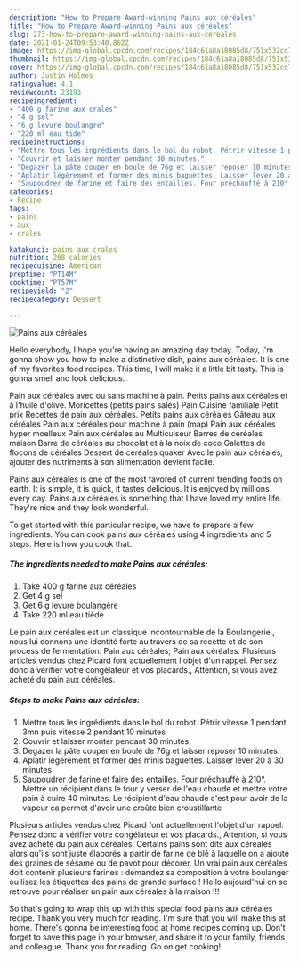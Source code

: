 ```yaml
---
description: "How to Prepare Award-winning Pains aux céréales"
title: "How to Prepare Award-winning Pains aux céréales"
slug: 273-how-to-prepare-award-winning-pains-aux-cereales
date: 2021-01-24T09:53:40.862Z
image: https://img-global.cpcdn.com/recipes/184c61a8a18085d8/751x532cq70/pains-aux-cereales-photo-principale-de-la-recette.jpg
thumbnail: https://img-global.cpcdn.com/recipes/184c61a8a18085d8/751x532cq70/pains-aux-cereales-photo-principale-de-la-recette.jpg
cover: https://img-global.cpcdn.com/recipes/184c61a8a18085d8/751x532cq70/pains-aux-cereales-photo-principale-de-la-recette.jpg
author: Justin Holmes
ratingvalue: 4.1
reviewcount: 23193
recipeingredient:
- "400 g farine aux crales"
- "4 g sel"
- "6 g levure boulangre"
- "220 ml eau tide"
recipeinstructions:
- "Mettre tous les ingrédients dans le bol du robot. Pétrir vitesse 1 pendant 3mn puis vitesse 2 pendant 10 minutes"
- "Couvrir et laisser monter pendant 30 minutes."
- "Degazer la pâte couper en boule de 76g et laisser reposer 10 minutes."
- "Aplatir légèrement et former des minis baguettes. Laisser lever 20 à 30 minutes"
- "Saupoudrer de farine et faire des entailles. Four préchauffé à 210°. Mettre un récipient dans le four y verser de l&#39;eau chaude et mettre votre pain à cuire 40 minutes. Le récipient d&#39;eau chaude c&#39;est pour avoir de la vapeur ça permet d&#39;avoir une croûte bien croustillante"
categories:
- Recipe
tags:
- pains
- aux
- crales

katakunci: pains aux crales 
nutrition: 268 calories
recipecuisine: American
preptime: "PT14M"
cooktime: "PT57M"
recipeyield: "2"
recipecategory: Dessert

---
```



![Pains aux céréales](https://img-global.cpcdn.com/recipes/184c61a8a18085d8/751x532cq70/pains-aux-cereales-photo-principale-de-la-recette.jpg)

Hello everybody, I hope you're having an amazing day today. Today, I'm gonna show you how to make a distinctive dish, pains aux céréales. It is one of my favorites food recipes. This time, I will make it a little bit tasty. This is gonna smell and look delicious.

Pain aux céréales avec ou sans machine à pain. Petits pains aux céréales et à l&#39;huile d&#39;olive. Moricettes (petits pains salés) Pain Cuisine familiale Petit prix Recettes de pain aux céréales. Petits pains aux céréales Gâteau aux céréales Pain aux céréales pour machine à pain (map) Pain aux céréales hyper moelleux Pain aux céréales au Multicuiseur Barres de céréales maison Barre de céréales au chocolat et à la noix de coco Galettes de flocons de céréales Dessert de céréales quaker Avec le pain aux céréales, ajouter des nutriments à son alimentation devient facile.

Pains aux céréales is one of the most favored of current trending foods on earth. It is simple, it is quick, it tastes delicious. It is enjoyed by millions every day. Pains aux céréales is something that I have loved my entire life. They're nice and they look wonderful.


To get started with this particular recipe, we have to prepare a few ingredients. You can cook pains aux céréales using 4 ingredients and 5 steps. Here is how you cook that.

<!--inarticleads1-->

##### The ingredients needed to make Pains aux céréales:

1. Take 400 g farine aux céréales
1. Get 4 g sel
1. Get 6 g levure boulangère
1. Take 220 ml eau tiède


Le pain aux céréales est un classique incontournable de la Boulangerie , nous lui donnons une identité forte au travers de sa recette et de son process de fermentation. Pain aux céréales; Pain aux céréales. Plusieurs articles vendus chez Picard font actuellement l&#39;objet d&#39;un rappel. Pensez donc à vérifier votre congélateur et vos placards., Attention, si vous avez acheté du pain aux céréales. 

<!--inarticleads2-->

##### Steps to make Pains aux céréales:

1. Mettre tous les ingrédients dans le bol du robot. Pétrir vitesse 1 pendant 3mn puis vitesse 2 pendant 10 minutes
1. Couvrir et laisser monter pendant 30 minutes.
1. Degazer la pâte couper en boule de 76g et laisser reposer 10 minutes.
1. Aplatir légèrement et former des minis baguettes. Laisser lever 20 à 30 minutes
1. Saupoudrer de farine et faire des entailles. Four préchauffé à 210°. Mettre un récipient dans le four y verser de l&#39;eau chaude et mettre votre pain à cuire 40 minutes. Le récipient d&#39;eau chaude c&#39;est pour avoir de la vapeur ça permet d&#39;avoir une croûte bien croustillante


Plusieurs articles vendus chez Picard font actuellement l&#39;objet d&#39;un rappel. Pensez donc à vérifier votre congélateur et vos placards., Attention, si vous avez acheté du pain aux céréales. Certains pains sont dits aux céréales alors qu&#39;ils sont juste élaborés à partir de farine de blé à laquelle on a ajouté des graines de sésame ou de pavot pour décorer. Un vrai pain aux céréales doit contenir plusieurs farines : demandez sa composition à votre boulanger ou lisez les étiquettes des pains de grande surface ! Hello aujourd&#39;hui on se retrouve pour réaliser un pain aux céréales à la maison !!! 

So that's going to wrap this up with this special food pains aux céréales recipe. Thank you very much for reading. I'm sure that you will make this at home. There's gonna be interesting food at home recipes coming up. Don't forget to save this page in your browser, and share it to your family, friends and colleague. Thank you for reading. Go on get cooking!
